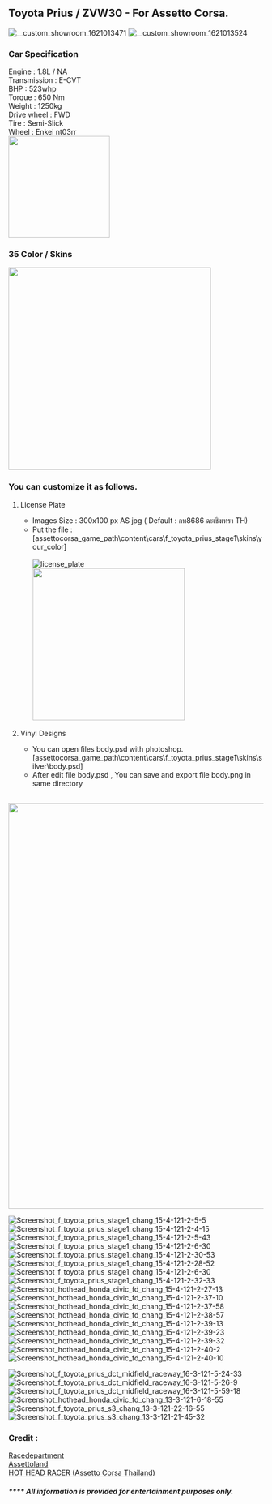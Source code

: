 ## Toyota Prius / ZVW30 - For Assetto Corsa.

![__custom_showroom_1621013471](https://user-images.githubusercontent.com/43826393/118307586-179c6c00-b515-11eb-9423-e95b987aa14b.jpg)
![__custom_showroom_1621013524](https://user-images.githubusercontent.com/43826393/118307590-19fec600-b515-11eb-9040-40fa1c84a238.jpg)

### Car Specification
Engine : 1.8L / NA </br>
Transmission : E-CVT</br>
BHP : 523whp</br>
Torque : 650 Nm</br>
Weight : 1250kg</br>
Drive wheel : FWD</br>
Tire : Semi-Slick</br>
Wheel : Enkei nt03rr</br>
<img src="https://user-images.githubusercontent.com/43826393/118314473-626eb180-b51e-11eb-99ff-2bd1f0254ac4.jpg" width="200">

### 35 Color / Skins
<img src="https://user-images.githubusercontent.com/43826393/118315342-9d251980-b51f-11eb-9c4f-4d588064e901.jpg" width="400">



### You can customize it as follows.

1. License Plate
   - Images Size : 300x100 px AS jpg ( Default : กท8686 ฉะเชิงเทรา TH) 
   - Put the file : [assettocorsa_game_path\content\cars\f_toyota_prius_stage1\skins\your_color]</br></br>
     ![license_plate](https://user-images.githubusercontent.com/43826393/118325700-06138e00-b52e-11eb-94fc-64e2d295a388.jpg)</br>
     <img src="https://user-images.githubusercontent.com/43826393/118325871-4ecb4700-b52e-11eb-832e-cb2ea59e2960.jpg" width="300"> 


3. Vinyl Designs
   - You can open files body.psd with photoshop. [assettocorsa_game_path\content\cars\f_toyota_prius_stage1\skins\silver\body.psd]</br>
   - After edit file body.psd , You can save and export file body.png in same directory </br></br>

<img src="https://user-images.githubusercontent.com/43826393/118315429-b75ef780-b51f-11eb-842d-16f4eeb8b754.jpg" width="800">

![Screenshot_f_toyota_prius_stage1_chang_15-4-121-2-5-5](https://user-images.githubusercontent.com/43826393/118321141-6521d480-b527-11eb-961c-3e73d09c7d40.jpg)
![Screenshot_f_toyota_prius_stage1_chang_15-4-121-2-4-15](https://user-images.githubusercontent.com/43826393/118321149-67842e80-b527-11eb-956a-7a7d2dad7aa6.jpg)
![Screenshot_f_toyota_prius_stage1_chang_15-4-121-2-5-43](https://user-images.githubusercontent.com/43826393/118321161-6b17b580-b527-11eb-815f-16682a36f9e8.jpg)
![Screenshot_f_toyota_prius_stage1_chang_15-4-121-2-6-30](https://user-images.githubusercontent.com/43826393/118321166-6c48e280-b527-11eb-9c16-b92ea2bb2b49.jpg)
![Screenshot_f_toyota_prius_stage1_chang_15-4-121-2-30-53](https://user-images.githubusercontent.com/43826393/118321201-7ec31c00-b527-11eb-9c10-4708a0d8a688.jpg)
![Screenshot_f_toyota_prius_stage1_chang_15-4-121-2-28-52](https://user-images.githubusercontent.com/43826393/118321214-8256a300-b527-11eb-8352-9f2b4afd790b.jpg)
![Screenshot_f_toyota_prius_stage1_chang_15-4-121-2-6-30](https://user-images.githubusercontent.com/43826393/118321222-85519380-b527-11eb-8791-0e1e566180ab.jpg)
![Screenshot_f_toyota_prius_stage1_chang_15-4-121-2-32-33](https://user-images.githubusercontent.com/43826393/118321231-87b3ed80-b527-11eb-87ff-b0aea70c28d5.jpg)
![Screenshot_hothead_honda_civic_fd_chang_15-4-121-2-27-13](https://user-images.githubusercontent.com/43826393/118321393-b8942280-b527-11eb-843b-efe208c702a4.jpg)
![Screenshot_hothead_honda_civic_fd_chang_15-4-121-2-37-10](https://user-images.githubusercontent.com/43826393/118321413-bfbb3080-b527-11eb-9d50-75b1f4b604d2.jpg)
![Screenshot_hothead_honda_civic_fd_chang_15-4-121-2-37-58](https://user-images.githubusercontent.com/43826393/118321424-c34eb780-b527-11eb-8dd9-f7c6dbf1b044.jpg)
![Screenshot_hothead_honda_civic_fd_chang_15-4-121-2-38-57](https://user-images.githubusercontent.com/43826393/118321430-c77ad500-b527-11eb-82b8-636c44ad51f7.jpg)
![Screenshot_hothead_honda_civic_fd_chang_15-4-121-2-39-13](https://user-images.githubusercontent.com/43826393/118321445-cba6f280-b527-11eb-9c08-afe1d430d9da.jpg)
![Screenshot_hothead_honda_civic_fd_chang_15-4-121-2-39-23](https://user-images.githubusercontent.com/43826393/118321456-cf3a7980-b527-11eb-8e80-faa16c2ccd47.jpg)
![Screenshot_hothead_honda_civic_fd_chang_15-4-121-2-39-32](https://user-images.githubusercontent.com/43826393/118321474-d792b480-b527-11eb-9d86-0807922a70e7.jpg)
![Screenshot_hothead_honda_civic_fd_chang_15-4-121-2-40-2](https://user-images.githubusercontent.com/43826393/118321483-dc576880-b527-11eb-8ef6-25d7adb0b955.jpg)
![Screenshot_hothead_honda_civic_fd_chang_15-4-121-2-40-10](https://user-images.githubusercontent.com/43826393/118321494-dfeaef80-b527-11eb-9bc3-924692dabac8.jpg)


![Screenshot_f_toyota_prius_dct_midfield_raceway_16-3-121-5-24-33](https://user-images.githubusercontent.com/43826393/118307798-5fbb8e80-b515-11eb-884b-9094be0f177d.jpg)
![Screenshot_f_toyota_prius_dct_midfield_raceway_16-3-121-5-26-9](https://user-images.githubusercontent.com/43826393/118307835-6c3fe700-b515-11eb-88d5-1d584096fef6.jpg)
![Screenshot_f_toyota_prius_dct_midfield_raceway_16-3-121-5-59-18](https://user-images.githubusercontent.com/43826393/118307865-795cd600-b515-11eb-9a49-79cc809738a7.jpg)
![Screenshot_hothead_honda_civic_fd_chang_13-3-121-6-18-55](https://user-images.githubusercontent.com/43826393/118308007-a1e4d000-b515-11eb-9288-f9963332657e.jpg)
![Screenshot_f_toyota_prius_s3_chang_13-3-121-22-16-55](https://user-images.githubusercontent.com/43826393/118316055-8a5f1480-b520-11eb-85ce-ad1710a0a7ea.jpg)
![Screenshot_f_toyota_prius_s3_chang_13-3-121-21-45-32](https://user-images.githubusercontent.com/43826393/118316073-90ed8c00-b520-11eb-9a95-1f5cb711ee9a.jpg)

### Credit : 
<a href="https://www.racedepartment.com">Racedepartment</a></br>
<a href="https://assettoland.wixsite.com/assettoland">Assettoland</a></br>
<a href="https://www.facebook.com/groups/535183760515943">HOT HEAD RACER (Assetto Corsa Thailand)</a></br>

##### **** All information is provided for entertainment purposes only.
